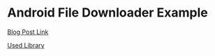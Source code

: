 
# Android File Downloader Example

[Blog Post Link](https://cagrialdemir.com.tr/androidde-eszamanli-dosya-indirme/)

[Used Library](https://github.com/MindorksOpenSource/PRDownloader)
